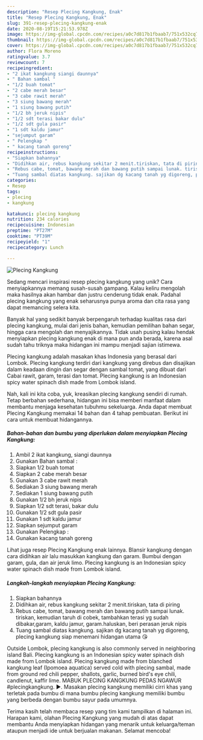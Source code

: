 ```yaml
---
description: "Resep Plecing Kangkung, Enak"
title: "Resep Plecing Kangkung, Enak"
slug: 391-resep-plecing-kangkung-enak
date: 2020-08-19T15:21:53.978Z
image: https://img-global.cpcdn.com/recipes/a0c7d817b1fbaab7/751x532cq70/plecing-kangkung-foto-resep-utama.jpg
thumbnail: https://img-global.cpcdn.com/recipes/a0c7d817b1fbaab7/751x532cq70/plecing-kangkung-foto-resep-utama.jpg
cover: https://img-global.cpcdn.com/recipes/a0c7d817b1fbaab7/751x532cq70/plecing-kangkung-foto-resep-utama.jpg
author: Flora Moreno
ratingvalue: 3.7
reviewcount: 7
recipeingredient:
- "2 ikat kangkung siangi daunnya"
- " Bahan sambal "
- "1/2 buah tomat"
- "2 cabe merah besar"
- "3 cabe rawit merah"
- "3 siung bawang merah"
- "1 siung bawang putih"
- "1/2 bh jeruk nipis"
- "1/2 sdt terasi bakar dulu"
- "1/2 sdt gula pasir"
- "1 sdt kaldu jamur"
- "sejumput garam"
- " Pelengkap "
- " kacang tanah goreng"
recipeinstructions:
- "Siapkan bahannya"
- "Didihkan air, rebus kangkung sekitar 2 menit.tiriskan, tata di piring"
- "Rebus cabe, tomat, bawang merah dan bawang putih sampai lunak. tiriskan, kemudian taruh di cobek, tambahkan terasi yg sudah dibakar,garam, kaldu jamur, garam.haluskan, beri perasan jeruk nipis"
- "Tuang sambal diatas kangkung. sajikan dg kacang tanah yg digoreng, plecing kangkung siap menemani hidangan utama 😘"
categories:
- Resep
tags:
- plecing
- kangkung

katakunci: plecing kangkung 
nutrition: 234 calories
recipecuisine: Indonesian
preptime: "PT27M"
cooktime: "PT39M"
recipeyield: "1"
recipecategory: Lunch

---
```



![Plecing Kangkung](https://img-global.cpcdn.com/recipes/a0c7d817b1fbaab7/751x532cq70/plecing-kangkung-foto-resep-utama.jpg)

Sedang mencari inspirasi resep plecing kangkung yang unik? Cara menyiapkannya memang susah-susah gampang. Kalau keliru mengolah maka hasilnya akan hambar dan justru cenderung tidak enak. Padahal plecing kangkung yang enak seharusnya punya aroma dan cita rasa yang dapat memancing selera kita.

Banyak hal yang sedikit banyak berpengaruh terhadap kualitas rasa dari plecing kangkung, mulai dari jenis bahan, kemudian pemilihan bahan segar, hingga cara mengolah dan menyajikannya. Tidak usah pusing kalau hendak menyiapkan plecing kangkung enak di mana pun anda berada, karena asal sudah tahu triknya maka hidangan ini mampu menjadi sajian istimewa.

Plecing kangkung adalah masakan khas Indonesia yang berasal dari Lombok. Plecing kangkung terdiri dari kangkung yang direbus dan disajikan dalam keadaan dingin dan segar dengan sambal tomat, yang dibuat dari Cabai rawit, garam, terasi dan tomat. Plecing kangkung is an Indonesian spicy water spinach dish made from Lombok island.


Nah, kali ini kita coba, yuk, kreasikan plecing kangkung sendiri di rumah. Tetap berbahan sederhana, hidangan ini bisa memberi manfaat dalam membantu menjaga kesehatan tubuhmu sekeluarga. Anda dapat membuat Plecing Kangkung memakai 14 bahan dan 4 tahap pembuatan. Berikut ini cara untuk membuat hidangannya.

<!--inarticleads1-->

##### Bahan-bahan dan bumbu yang diperlukan dalam menyiapkan Plecing Kangkung:

1. Ambil 2 ikat kangkung, siangi daunnya
1. Gunakan  Bahan sambal :
1. Siapkan 1/2 buah tomat
1. Siapkan 2 cabe merah besar
1. Gunakan 3 cabe rawit merah
1. Sediakan 3 siung bawang merah
1. Sediakan 1 siung bawang putih
1. Gunakan 1/2 bh jeruk nipis
1. Siapkan 1/2 sdt terasi, bakar dulu
1. Gunakan 1/2 sdt gula pasir
1. Gunakan 1 sdt kaldu jamur
1. Siapkan sejumput garam
1. Gunakan  Pelengkap :
1. Gunakan  kacang tanah goreng


Lihat juga resep Plecing Kangkung enak lainnya. Blansir kangkung dengan cara didihkan air lalu masukkan kangkung dan garam. Bumbui dengan garam, gula, dan air jeruk limo. Plecing kangkung is an Indonesian spicy water spinach dish made from Lombok island. 

<!--inarticleads2-->

##### Langkah-langkah menyiapkan Plecing Kangkung:

1. Siapkan bahannya
1. Didihkan air, rebus kangkung sekitar 2 menit.tiriskan, tata di piring
1. Rebus cabe, tomat, bawang merah dan bawang putih sampai lunak. tiriskan, kemudian taruh di cobek, tambahkan terasi yg sudah dibakar,garam, kaldu jamur, garam.haluskan, beri perasan jeruk nipis
1. Tuang sambal diatas kangkung. sajikan dg kacang tanah yg digoreng, plecing kangkung siap menemani hidangan utama 😘


Outside Lombok, plecing kangkung is also commonly served in neighboring island Bali. Plecing kangkung is an Indonesian spicy water spinach dish made from Lombok island. Plecing kangkung made from blanched kangkung leaf (Ipomoea aquatica) served cold with plecing sambal, made from ground red chili pepper, shallots, garlic, burned bird&#39;s eye chili, candlenut, kaffir lime. MABUK PLECING KANGKUNG PEDAS NGAWUR #plecingkangkung. ►. Masakan plecing kangkung memiliki cirri khas yang terletak pada bumbu di mana bumbu plecing kangkung memiliki bumbu yang berbeda dengan bumbu sayur pada umumnya. 

Terima kasih telah membaca resep yang tim kami tampilkan di halaman ini. Harapan kami, olahan Plecing Kangkung yang mudah di atas dapat membantu Anda menyiapkan hidangan yang menarik untuk keluarga/teman ataupun menjadi ide untuk berjualan makanan. Selamat mencoba!
